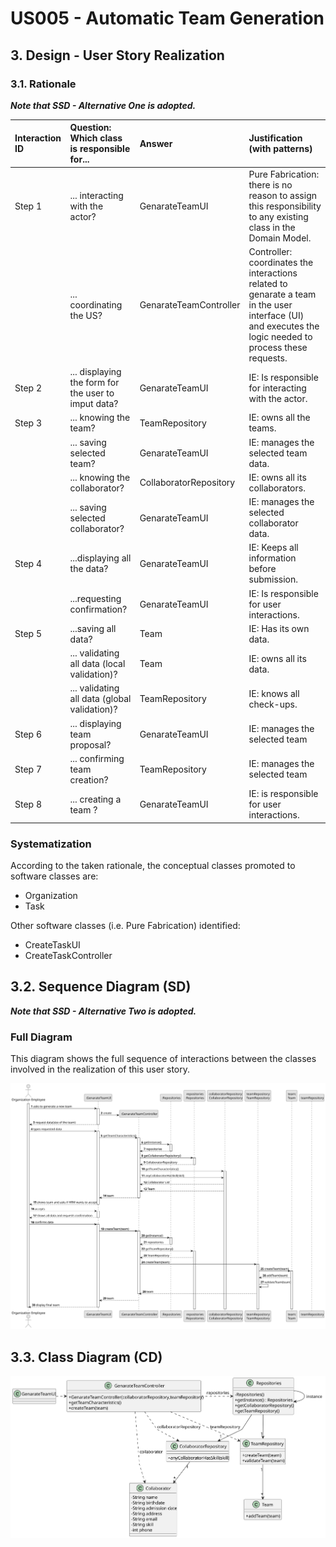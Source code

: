 # US005 - Automatic Team Generation 

## 3. Design - User Story Realization 

### 3.1. Rationale

_**Note that SSD - Alternative One is adopted.**_

| Interaction ID | Question: Which class is responsible for...                | Answer                 | Justification (with patterns)                                                                                                                            |
|:---------------|:-----------------------------------------------------------|:-----------------------|:---------------------------------------------------------------------------------------------------------------------------------------------------------|
| Step 1  		     | 	... interacting with the actor?                           | GenarateTeamUI         | Pure Fabrication: there is no reason to assign this responsibility to any existing class in the Domain Model.                                            |
| 			  		        | 	... coordinating the US?                                  | GenarateTeamController | Controller: coordinates the interactions related to genarate a team  in the user interface (UI) and executes the logic needed to process these requests. |
| Step 2  		     | 	... displaying the form for the user to imput data?						 | GenarateTeamUI         | IE: Is responsible for interacting with the actor.                                                                                                       |
| Step 3         | ... knowing the team?                                      | TeamRepository         | IE: owns all the teams.                                                                                                                                  |
|                | ... saving selected team?                                  | GenarateTeamUI         | IE: manages the selected team data.                                                                                                                      |
|                | ... knowing the collaborator?                              | CollaboratorRepository | IE: owns all its collaborators.                                                                                                                          |
|                | ... saving selected collaborator?                          | GenarateTeamUI         | IE: manages the selected collaborator data.                                                                                                              |
| Step 4  		     | 	...displaying all the data?                               | GenarateTeamUI         | IE: Keeps all information before submission.                                                                                                             |
| 		             | 	...requesting confirmation?                               | GenarateTeamUI         | IE: Is responsible for user interactions.                                                                                                                |
| 	Step 5 		  	  | ...saving all data?                                        | Team                   | IE: Has its own data.                                                                                                                                    |
| 			  	         | 	... validating all data (local validation)?               | Team                   | IE: owns all its data.                                                                                                                                   |
| 			  	         | 	... validating all data (global validation)?              | TeamRepository         | IE: knows all check-ups.                                                                                                                                 |
| 	Step 6		  	   | 	... displaying team proposal?                             | GenarateTeamUI         | IE: manages the selected team                                                                                                                  |
| 	Step 7		  	   | 	... confirming team creation?                             | TeamRepository         | IE: manages the selected team                                                                                                                  |
| Step 8  		     | 	... creating a team ?                                     | GenarateTeamUI           | IE: is responsible for user interactions.                                                                                                                | 

### Systematization ##

According to the taken rationale, the conceptual classes promoted to software classes are: 

* Organization
* Task

Other software classes (i.e. Pure Fabrication) identified: 

* CreateTaskUI  
* CreateTaskController


## 3.2. Sequence Diagram (SD)

_**Note that SSD - Alternative Two is adopted.**_

### Full Diagram

This diagram shows the full sequence of interactions between the classes involved in the realization of this user story.

![Sequence Diagram - Full](svg/us005-sequence-diagram-full.svg)


## 3.3. Class Diagram (CD)

![Class Diagram](svg/us005-class-diagram.svg)